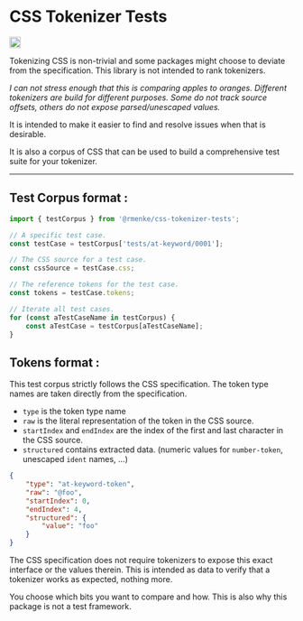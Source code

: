 # CSS Tokenizer Tests

[<img alt="npm version" src="https://img.shields.io/npm/v/@rmenke/css-tokenizer-tests.svg" height="20">](https://www.npmjs.com/package/@rmenke/css-tokenizer-tests)

Tokenizing CSS is non-trivial and some packages might choose to deviate from the specification.
This library is not intended to rank tokenizers.

_I can not stress enough that this is comparing apples to oranges. Different tokenizers are build for different purposes._
_Some do not track source offsets, others do not expose parsed/unescaped values._

It is intended to make it easier to find and resolve issues when that is desirable.

It is also a corpus of CSS that can be used to build a comprehensive test suite for your tokenizer.

-----

## Test Corpus format :

```js
import { testCorpus } from '@rmenke/css-tokenizer-tests';

// A specific test case.
const testCase = testCorpus['tests/at-keyword/0001'];

// The CSS source for a test case.
const cssSource = testCase.css;

// The reference tokens for the test case.
const tokens = testCase.tokens;

// Iterate all test cases.
for (const aTestCaseName in testCorpus) {
	const aTestCase = testCorpus[aTestCaseName];
}
```

## Tokens format :

This test corpus strictly follows the CSS specification.
The token type names are taken directly from the specification.

- `type` is the token type name
- `raw` is the literal representation of the token in the CSS source.
- `startIndex` and `endIndex` are the index of the first and last character in the CSS source.
- `structured` contains extracted data. (numeric values for `number-token`, unescaped `ident` names, ...)

```json
{
	"type": "at-keyword-token",
	"raw": "@foo",
	"startIndex": 0,
	"endIndex": 4,
	"structured": {
		"value": "foo"
	}
}
```

The CSS specification does not require tokenizers to expose this exact interface or the values therein.
This is intended as data to verify that a tokenizer works as expected, nothing more.

You choose which bits you want to compare and how.
This is also why this package is not a test framework.
